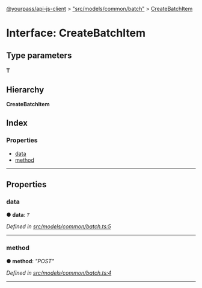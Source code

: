 [@yourpass/api-js-client](../README.md) > ["src/models/common/batch"](../modules/_src_models_common_batch_.md) > [CreateBatchItem](../interfaces/_src_models_common_batch_.createbatchitem.md)

# Interface: CreateBatchItem

## Type parameters
#### T 
## Hierarchy

**CreateBatchItem**

## Index

### Properties

* [data](_src_models_common_batch_.createbatchitem.md#data)
* [method](_src_models_common_batch_.createbatchitem.md#method)

---

## Properties

<a id="data"></a>

###  data

**● data**: *`T`*

*Defined in [src/models/common/batch.ts:5](https://github.com/yourpass/yourpass-api-js-client/blob/da1be9c/src/models/common/batch.ts#L5)*

___
<a id="method"></a>

###  method

**● method**: *"POST"*

*Defined in [src/models/common/batch.ts:4](https://github.com/yourpass/yourpass-api-js-client/blob/da1be9c/src/models/common/batch.ts#L4)*

___


